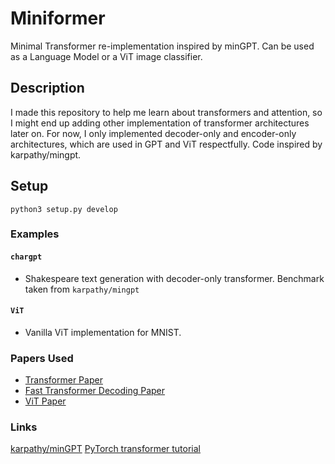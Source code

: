 # Miniformer

Minimal Transformer re-implementation inspired by minGPT. Can be used as a Language Model or a ViT image classifier.

## Description

I made this repository to help me learn about transformers and attention, so I might end up adding other implementation of transformer architectures later on. For now, I only implemented decoder-only and encoder-only architectures, which are used in GPT and ViT respectfully. Code inspired by karpathy/mingpt.

## Setup

```
python3 setup.py develop
```

### Examples

#### ```chargpt```
  * Shakespeare text generation with decoder-only transformer. Benchmark taken from ```karpathy/mingpt```
  
#### ```ViT```
  * Vanilla ViT implementation for MNIST.

### Papers Used
* [Transformer Paper](https://arxiv.org/abs/1706.03762)
* [Fast Transformer Decoding Paper](https://arxiv.org/abs/1911.02150)
* [ViT Paper](https://arxiv.org/pdf/2010.11929.pdf)

### Links
[karpathy/minGPT](https://github.com/karpathy/mingpt)
[PyTorch transformer tutorial](https://pytorch.org/tutorials/beginner/transformer_tutorial.html)
